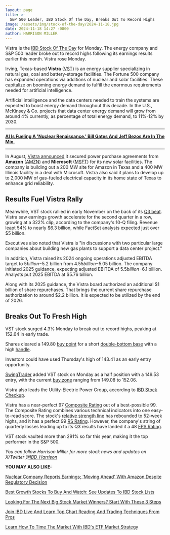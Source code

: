 ```yaml
---
layout: page
title: >-
  S&P 500 Leader, IBD Stock Of The Day, Breaks Out To Record Highs
image: /assets/img/stock-of-the-day/2024-11-18.jpg
date: 2024-11-18 14:27 -0800
author: HARRISON MILLER
---
```







Vistra is the [IBD Stock Of The Day](https://www.investors.com/research/ibd-stock-of-the-day/) for Monday. The energy company and S&P 500 leader broke out to record highs following its earnings results earlier this month. Vistra rose Monday.




Irving, Texas-based **Vistra** ([VST](https://research.investors.com/quote.aspx?symbol=VST)) is an energy supplier specializing in natural gas, coal and battery-storage facilities. The Fortune 500 company has expanded operations via additions of nuclear and solar facilities. These capitalize on booming energy demand to fulfill the enormous requirements needed for artificial intelligence.


Artificial intelligence and the data centers needed to train the systems are expected to boost energy demand throughout this decade. In the U.S., McKinsey & Co. projects that data center energy demand will grow from around 4% currently, as percentage of total energy demand, to 11%-12% by 2030.




---


**[AI Is Fueling A 'Nuclear Renaissance.' Bill Gates And Jeff Bezos Are In The Mix.](https://www.investors.com/news/artificial-intelligence-ai-data-centers-demand-nuclear-energy/)**




---


In August, [Vistra announced](https://investor.vistracorp.com/2024-08-08-Vistra-Reports-Second-Quarter-2024-Results) it secured power purchase agreements from **Amazon** ([AMZN](https://research.investors.com/quote.aspx?symbol=AMZN)) and **Microsoft** ([MSFT](https://research.investors.com/quote.aspx?symbol=MSFT)) for its new solar facilities. The company is building out a 200 MW site for Amazon in Texas and a 400 MW Illinois facility in a deal with Microsoft. Vistra also said it plans to develop up to 2,000 MW of gas-fueled electrical capacity in its home state of Texas to enhance grid reliability.


Results Fuel Vistra Rally
-------------------------


Meanwhile, VST stock rallied in early November on the back of its [Q3 beat](https://www.investors.com/news/sp-500-vistra-earnings-nuclear-industry/). Vistra saw earnings growth accelerate for the second quarter in a row, growing at a 322% clip, according to the company's 10-Q filing. Revenue leapt 54% to nearly $6.3 billion, while FactSet analysts expected just over $5 billion.


Executives also noted that Vistra is "in discussions with two particular large companies about building new gas plants to support a data center project."


In addition, Vistra raised its 2024 ongoing operations adjusted EBITDA target to $5 billion-$5.2 billion from $4.55 billion-$5.05 billion. The company initiated 2025 guidance, expecting adjusted EBITDA of $5.5 billion-$6.1 billion. Analysts put 2025 EBITDA at $5.76 billion.


Along with its 2025 guidance, the Vistra board authorized an additional $1 billion of share repurchases. That brings the current share repurchase authorization to around $2.2 billion. It is expected to be utilized by the end of 2026.


Breaks Out To Fresh High
------------------------



VST stock surged 4.3% Monday to break out to record highs, peaking at 152.64 in early trade.


Shares cleared a 149.80 [buy point](https://www.investors.com/how-to-invest/investors-corner/apple-stock-set-up-proper-buy-point-before-big-rally/) for a short [double-bottom base](https://www.investors.com/how-to-invest/investors-corner/how-to-analyze-a-double-bottom-base/) with a high [handle](https://www.investors.com/how-to-invest/investors-corner/how-to-buy-stocks-lam-research-cup-with-handle-launched-75-percent-advance/).


Investors could have used Thursday's high of 143.41 as an early entry opportunity.


[SwingTrader](https://www.investors.com/product/swingtrader/?artProdLink=Swingtrader) added VST stock on Monday as a half position with a 149.53 entry, with the current [buy zone](https://www.investors.com/how-to-invest/investors-corner/buy-zone-nvidia-stock/) ranging from 149.08 to 152.06.


Vistra also leads the Utility-Electric Power Group, according to [IBD Stock Checkup](http://research.investors.com/stock-checkup/).


Vistra has a near-perfect 97 [Composite Rating](https://www.investors.com/how-to-invest/investors-corner/how-to-research-growth-stocks/) out of a best-possible 99. The Composite Rating combines various technical indicators into one easy-to-read score. The stock's [relative strength line](https://www.investors.com/how-to-invest/investors-corner/a-stock-breakout-specialty-tool-the-relative-strength-line/) has rebounded to 52-week highs, and it has a perfect 99 [RS Rating](https://www.investors.com/how-to-invest/investors-corner/relative-strength-rating-stock-chart-analysis-helps-pick-outstanding-growth-stocks/). However, the company's string of quarterly losses leading up to its Q3 results have landed it a 48 [EPS Rating](https://www.investors.com/how-to-invest/investors-corner/eps-rating-is-key-to-picking-great-stocks/).


VST stock vaulted more than 291% so far this year, making it the top performer in the S&P 500.


*You can follow Harrison Miller for more stock news and updates on X/Twitter [@IBD\_Harrison](https://twitter.com/IBD_Harrison)*


**YOU MAY ALSO LIKE:**


[Nuclear Company Reports Earnings; 'Moving Ahead' With Amazon Despite Regulatory Decision](https://www.investors.com/news/nuclear-talen-energy-earnings-regulators-amazon-deal/)


[Best Growth Stocks To Buy And Watch: See Updates To IBD Stock Lists](https://www.investors.com/research/best-growth-stocks-buy-watch-ibd-stock-lists/)


[Looking For The Next Big Stock Market Winners? Start With These 3 Steps](https://www.investors.com/research/how-to-invest-in-the-stock-market-start-with-a-simple-routine/)


[Join IBD Live And Learn Top Chart Reading And Trading Techniques From Pros](https://shop.investors.com/offer/splashresponsive.aspx?id=IBD-Live&intcode=invstcntnartcls%7Ccms%7Cibdlive%7C2020%7C07%7Cibdlive%7Cna%7C%7C727112&src=A00433A)


[Learn How To Time The Market With IBD's ETF Market Strategy](https://www.investors.com/market-trend/ibds-etf-market-strategy/ibds-etf-market-strategy/)





